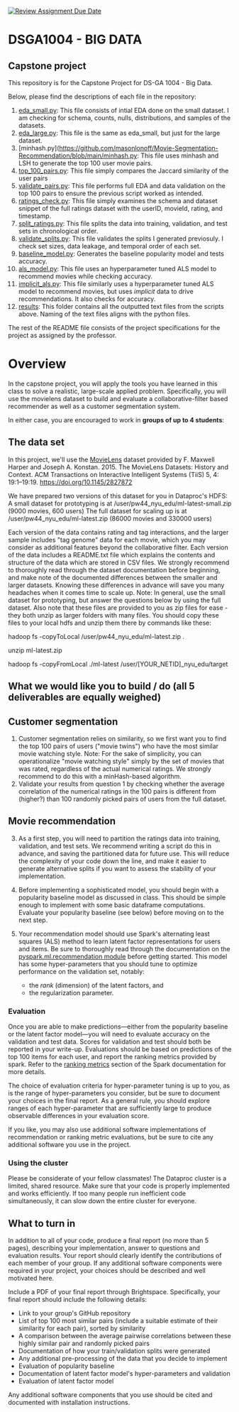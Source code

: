 [![Review Assignment Due Date](https://classroom.github.com/assets/deadline-readme-button-22041afd0340ce965d47ae6ef1cefeee28c7c493a6346c4f15d667ab976d596c.svg)](https://classroom.github.com/a/eA6CnPBI)
# DSGA1004 - BIG DATA
## Capstone project

This repository is for the Capstone Project for DS-GA 1004 - Big Data. 

Below, please find the descriptions of each file in the repository: <br/>
1. [eda_small.py](https://github.com/masonlonoff/Movie-Segmentation-Recommendation/blob/main/eda_small.py): This file consists of intial EDA done on the small dataset. I am checking for schema, counts, nulls, distributions, and samples of the datasets. <br/>
2. [eda_large.py](https://github.com/masonlonoff/Movie-Segmentation-Recommendation/blob/main/eda_large.py): This file is the same as eda_small, but just for the large dataset. <br/>
3. [minhash.py](https://github.com/masonlonoff/Movie-Segmentation-Recommendation/blob/main/minhash.py: This file uses minhash and LSH to generate the top 100 user movie pairs. <br/>
4. [top_100_pairs.py](https://github.com/masonlonoff/Movie-Segmentation-Recommendation/blob/main/top_100_check.py): This file simply compares the Jaccard similarity of the user pairs <br/>
5. [validate_pairs.py](https://github.com/masonlonoff/Movie-Segmentation-Recommendation/blob/main/validate_pairs.py): This file performs full EDA and data validation on the top 100 pairs to ensure the previous script worked as intended. <br/>
6. [ratings_check.py](https://github.com/masonlonoff/Movie-Segmentation-Recommendation/blob/main/ratings_check.py): This file simply examines the schema and dataset snippet of the full ratings dataset with the userID, movieId, rating, and timestamp. <br/>
7. [split_ratings.py](https://github.com/masonlonoff/Movie-Segmentation-Recommendation/blob/main/split_ratings.py): This file splits the data into training, validation, and test sets in chronological order. <br/>
8. [validate_splits.py](https://github.com/masonlonoff/Movie-Segmentation-Recommendation/blob/main/validate_splits.py): This file validates the splits I generated previosuly. I check set sizes, data leakage, and temporal order of each set. <br/>
9. [baseline_model.py](https://github.com/masonlonoff/Movie-Segmentation-Recommendation/blob/main/baseline_model.py): Generates the baseline popularity model and tests accuracy. <br/>
10. [als_model.py](https://github.com/masonlonoff/Movie-Segmentation-Recommendation/blob/main/als_model.py): This file uses an hyperparameter tuned ALS model to recommend movies while checking accuracy. <br/>
11. [implicit_als.py](https://github.com/masonlonoff/Movie-Segmentation-Recommendation/blob/main/implicit_als.py): This file similarly uses a hyperparameter tuned ALS model to recommend movies, but uses _implicit_ data to drive recommendations. It also checks for accuracy. <br/>
12. [results](https://github.com/masonlonoff/Movie-Segmentation-Recommendation/tree/main/results): This folder contains all the outputted text files from the scripts above. Naming of the text files aligns with the python files.


The rest of the README file consists of the project specifications for the project as assigned by the professor.
# Overview

In the capstone project, you will apply the tools you have learned in this class to solve a realistic, large-scale applied problem.
Specifically, you will use the movielens dataset to build and evaluate a collaborative-filter based recommender as well as a customer segmentation system. 

In either case, you are encouraged to work in **groups of up to 4 students**:


## The data set

In this project, we'll use the [MovieLens](https://grouplens.org/datasets/movielens/latest/) dataset provided by F. Maxwell Harper and Joseph A. Konstan. 2015. The MovieLens Datasets: History and Context. ACM Transactions on Interactive Intelligent Systems (TiiS) 5, 4: 19:1–19:19. https://doi.org/10.1145/2827872

We have prepared two versions of this dataset for you in Dataproc's HDFS: 
A small dataset for prototyping is at /user/pw44_nyu_edu/ml-latest-small.zip (9000 movies, 600 users)
The full dataset for scaling up is at /user/pw44_nyu_edu/ml-latest.zip (86000 movies and 330000 users)

Each version of the data contains rating and tag interactions, and the larger sample includes "tag genome" data for each movie, which you may consider as additional features beyond
the collaborative filter. Each version of the data includes a README.txt file which explains the contents and structure of the data which are stored in CSV files.
We strongly recommend to thoroughly read through the dataset documentation before beginning, and make note of the documented differences between the smaller and larger datasets.
Knowing these differences in advance will save you many headaches when it comes time to scale up.
Note: In general, use the small dataset for prototyping, but answer the questions below by using the full dataset.
Also note that these files are provided to you as zip files for ease - they both unzip as larger folders with many files. You should copy these files to your local hdfs and unzip them there by commands like these:

hadoop fs -copyToLocal /user/pw44_nyu_edu/ml-latest.zip .

unzip ml-latest.zip

hadoop fs -copyFromLocal ./ml-latest /user/[YOUR_NETID]_nyu_edu/target


## What we would like you to build / do (all 5 deliverables are equally weighed)

## Customer segmentation

1.  Customer segmentation relies on similarity, so we first want you to find the top 100 pairs of users ("movie twins") who have the most similar movie watching style. Note: For the sake of simplicity, you can operationalize "movie watching style" simply by the set of movies that was rated, regardless of the actual numerical ratings. We strongly recommend to do this with a minHash-based algorithm.
2.  Validate your results from question 1 by checking whether the average correlation of the numerical ratings in the 100 pairs is different from (higher?) than 100 randomly picked pairs of users from the full dataset.

## Movie recommendation

3.  As a first step, you will need to partition the ratings data into training, validation, and test sets. We recommend writing a script do this in advance, and saving the partitioned data for future use.
    This will reduce the complexity of your code down the line, and make it easier to generate alternative splits if you want to assess the stability of your implementation.

4.  Before implementing a sophisticated model, you should begin with a popularity baseline model as discussed in class. This should be simple enough to implement with some basic dataframe computations.
    Evaluate your popularity baseline (see below) before moving on to the next step.

5.  Your recommendation model should use Spark's alternating least squares (ALS) method to learn latent factor representations for users and items.
    Be sure to thoroughly read through the documentation on the [pyspark.ml.recommendation module](https://spark.apache.org/docs/3.0.1/ml-collaborative-filtering.html) before getting started.
    This model has some hyper-parameters that you should tune to optimize performance on the validation set, notably: 
      - the *rank* (dimension) of the latent factors, and
      - the regularization parameter.

### Evaluation

Once you are able to make predictions—either from the popularity baseline or the latent factor model—you will need to evaluate accuracy on the validation and test data.
Scores for validation and test should both be reported in your write-up.
Evaluations should be based on predictions of the top 100 items for each user, and report the ranking metrics provided by spark.
Refer to the [ranking metrics](https://spark.apache.org/docs/3.0.1/mllib-evaluation-metrics.html#ranking-systems) section of the Spark documentation for more details.

The choice of evaluation criteria for hyper-parameter tuning is up to you, as is the range of hyper-parameters you consider, but be sure to document your choices in the final report.
As a general rule, you should explore ranges of each hyper-parameter that are sufficiently large to produce observable differences in your evaluation score.

If you like, you may also use additional software implementations of recommendation or ranking metric evaluations, but be sure to cite any additional software you use in the project.


### Using the cluster

Please be considerate of your fellow classmates!
The Dataproc cluster is a limited, shared resource. 
Make sure that your code is properly implemented and works efficiently. 
If too many people run inefficient code simultaneously, it can slow down the entire cluster for everyone.


## What to turn in

In addition to all of your code, produce a final report (no more than 5 pages), describing your implementation, answer to questions and evaluation results.
Your report should clearly identify the contributions of each member of your group. 
If any additional software components were required in your project, your choices should be described and well motivated here.  

Include a PDF of your final report through Brightspace.  Specifically, your final report should include the following details:

- Link to your group's GitHub repository
- List of top 100 most similar pairs (include a suitable estimate of their similarity for each pair), sorted by similarity
- A comparison between the average pairwise correlations between these highly similar pair and randomly picked pairs
- Documentation of how your train/validation splits were generated
- Any additional pre-processing of the data that you decide to implement
- Evaluation of popularity baseline
- Documentation of latent factor model's hyper-parameters and validation
- Evaluation of latent factor model

Any additional software components that you use should be cited and documented with installation instructions.
